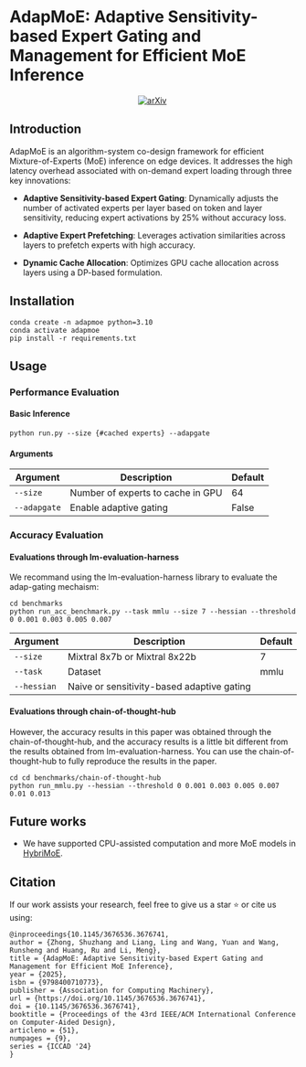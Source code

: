 # AdapMoE: Adaptive Sensitivity-based Expert Gating and Management for Efficient MoE Inference

<div align="center">

[![arXiv](https://img.shields.io/badge/arXiv%20paper-2408.10284-b31b1b.svg)](https://arxiv.org/abs/2408.10284)&nbsp;
</div>

## Introduction

AdapMoE is an algorithm-system co-design framework for efficient Mixture-of-Experts (MoE) inference on edge devices. It addresses the high latency overhead associated with on-demand expert loading through three key innovations:

- **Adaptive Sensitivity-based Expert Gating**: Dynamically adjusts the number of activated experts per layer based on token and layer sensitivity, reducing expert activations by 25% without accuracy loss.

- **Adaptive Expert Prefetching**: Leverages activation similarities across layers to prefetch experts with high accuracy.

- **Dynamic Cache Allocation**: Optimizes GPU cache allocation across layers using a DP-based formulation.


## Installation
```
conda create -n adapmoe python=3.10
conda activate adapmoe
pip install -r requirements.txt
```

## Usage

### Performance Evaluation
#### Basic Inference

```
python run.py --size {#cached experts} --adapgate
```

#### Arguments
| Argument     | Description                       | Default |
| ------------ | --------------------------------- | ------- |
| `--size`     | Number of experts to cache in GPU | 64     |
| `--adapgate` | Enable adaptive gating            | False   |

### Accuracy Evaluation

#### Evaluations through lm-evaluation-harness

We recommand using the lm-evaluation-harness library to evaluate the adap-gating mechaism:

```
cd benchmarks
python run_acc_benchmark.py --task mmlu --size 7 --hessian --threshold 0 0.001 0.003 0.005 0.007
```


| Argument     | Description                       | Default |
| ------------ | --------------------------------- | ------- |
| `--size`     | Mixtral 8x7b or Mixtral 8x22b     | 7     |
| `--task`     | Dataset                           | mmlu   |
| `--hessian`  | Naive or sensitivity-based adaptive gating                           |    |

#### Evaluations through chain-of-thought-hub

However, the accuracy results in this paper was obtained through the chain-of-thought-hub, and the accuracy results is a little bit different from the results obtained from lm-evaluation-harness. You can use the chain-of-thought-hub to fully reproduce the results in the paper.

```
cd cd benchmarks/chain-of-thought-hub
python run_mmlu.py --hessian --threshold 0 0.001 0.003 0.005 0.007 0.01 0.013
```


## Future works

- We have supported CPU-assisted computation and more MoE models in [HybriMoE](https://github.com/PKU-SEC-Lab/HybriMoE).

## Citation
If our work assists your research, feel free to give us a star ⭐ or cite us using:
```
@inproceedings{10.1145/3676536.3676741,
author = {Zhong, Shuzhang and Liang, Ling and Wang, Yuan and Wang, Runsheng and Huang, Ru and Li, Meng},
title = {AdapMoE: Adaptive Sensitivity-based Expert Gating and Management for Efficient MoE Inference},
year = {2025},
isbn = {9798400710773},
publisher = {Association for Computing Machinery},
url = {https://doi.org/10.1145/3676536.3676741},
doi = {10.1145/3676536.3676741},
booktitle = {Proceedings of the 43rd IEEE/ACM International Conference on Computer-Aided Design},
articleno = {51},
numpages = {9},
series = {ICCAD '24}
}